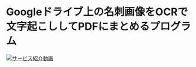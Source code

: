 # Googleドライブ上の名刺画像をOCRで文字起こししてPDFにまとめるプログラム



[![サービス紹介動画](https://user-images.githubusercontent.com/84756197/173222007-3aefa245-4c0e-45e6-9855-91f0e3be89ed.png)](https://www.youtube.com/channel/UCzVvYlkEryYsfNEYtfPO3lg)
